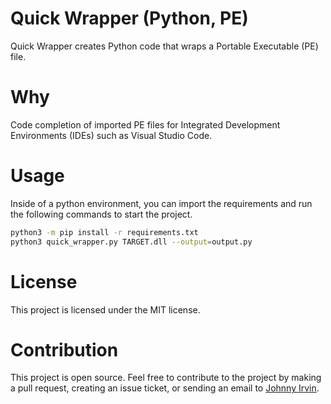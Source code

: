 # Quick Wrapper (Python, PE)

Quick Wrapper creates Python code that wraps a Portable Executable (PE) file.

# Why

Code completion of imported PE files for Integrated Development Environments (IDEs) such as Visual Studio Code.

# Usage

Inside of a python environment, you can import the requirements and run the following commands to start the project.

```bash
python3 -m pip install -r requirements.txt
python3 quick_wrapper.py TARGET.dll --output=output.py
```

# License

This project is licensed under the MIT license.

# Contribution

This project is open source. Feel free to contribute to the project by making a pull request, creating an issue ticket, or sending an email to [Johnny Irvin](mailto:irvinjohnathan@gmail.com).
